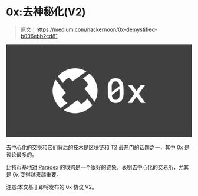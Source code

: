 # 0x:去神秘化(V2)

> 原文：<https://medium.com/hackernoon/0x-demystified-b006ebb2cd81>

![](img/718158c21416f5485c36f99213ebf4f3.png)

去中心化的交换和它们背后的技术是区块链和 T2 最热门的话题之一，其中 0x 是谈论最多的。

比特币基地[对](https://medium.com/u/b9034df3e57a?source=post_page-----b006ebb2cd81--------------------------------) [Paradex](https://medium.com/u/16e8b3ca0cde?source=post_page-----b006ebb2cd81--------------------------------) 的收购是一个很好的迹象，表明去中心化的交易所，尤其是 0x 变得越来越重要。

注意:本文基于即将发布的 0x 协议 V2。